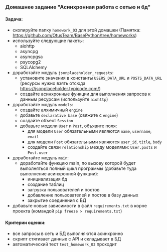 ### Домашнее задание "Асинхронная работа с сетью и бд"
#### Задача:
- скопируйте папку `homework_03` для этой домашки (Памятка: https://github.com/OtusTeam/BasePython/tree/homeworks)
- используйте следующие пакеты: 
    - aiohttp
    - asyncpg
    - asyncpgsa
    - psycopg2
    - SQLAlchemy
- доработайте модуль `jsonplaceholder_requests`:
    - установите значения в константы `USERS_DATA_URL` и `POSTS_DATA_URL` (ресурсы нужно взять отсюда https://jsonplaceholder.typicode.com/)
    - создайте асинхронные функции для выполнения запросов к данным ресурсам (используйте `aiohttp`)
- доработайте модуль `models`:
    - создайте алхимичный `engine`
    - добавьте `declarative base` (свяжите с `engine`)
    - создайте объект `Session`
    - добавьте модели `User` и `Post`, объявите поля:
        - для модели `User` обязательными являются `name`, `username`, `email`
        - для модели `Post` обязательными являются `user_id`, `title`, `body`
        - создайте связи `relationship` между моделями: `User.posts` и `Post.user`
- доработайте модуль `main`:
    - доработайте функцию main, по вызову которой будет выполняться полный цикл программы (добавьте туда выполнение асинхронной функции):
        - инициализация бд
        - создание таблиц
        - загрузка пользователей и постов
        - добавление пользователей и постов в базу данных
        - закрытие соединения с БД
- добавьте новые зависимости в файл `requirements.txt` в корне проекта (командой `pip freeze > requirements.txt`)
#### Критерии оценки:
- все запросы в сеть и БД выполняются асинхронно
- скрипт стягивает данные с API и складывает в БД
- автоматический тест `test_homework_03` проходит
